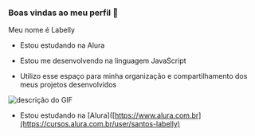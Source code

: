 ### Boas vindas ao meu perfil 🩷
Meu nome é Labelly
- Estou estudando na Alura
  
- Estou me desenvolvendo na linguagem JavaScript
  
- Utilizo esse espaço para minha organização e compartilhamento dos meus projetos desenvolvidos
  
![descrição do GIF](https://media.tenor.com/NmX0M5INgygAAAAi/hello-kitty.gif)
- Estou estudando na [Alura]([https://www.alura.com.br](https://cursos.alura.com.br/user/santos-labelly)
